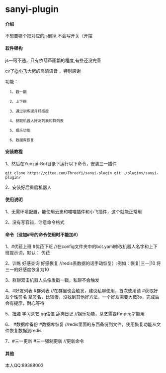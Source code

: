 # sanyi-plugin

#### 介绍
不想要哪个把对应的js删掉,不会写开关（开摆



#### 软件架构
js一窍不通，只有依葫芦画瓢的程度,有些还没完善

cv了[@小飞](https://gitee.com/xfdown)大佬的高清语音 ，特别感谢

功能：

      1、戳一戳

      2、上下班

      3、通过训练提升好感度

      4、获取机器人好友列表和群列表
        
      5、娱乐功能
      
      6、数据库恢复
      

   


#### 安装教程

1、然后在Yunzai-Bot目录下运行以下命令，安装三一插件


```
git clone https://gitee.com/ThreeYi/sanyi-plugin.git ./plugins/sanyi-plugin/

```

2、安装好后重启机器人


#### 使用说明

1、无需环境配置，能使用云崽和喵喵插件和小飞插件，这个就能正常用

2、没有写容错，注意命令格式
#### 命令（没加#号的命令使用时不能加#）

 1、#优菈上班  #优菈下班   //在config文件夹中的bot.yaml修改机器人名字和上下班提示词，默认： 优菈

 2、训练 好感查询 好感恢复   //redis丢数据的话手动恢复）:例如：恢复|三一|10  将三一的好感度恢复为10

 3、群聊双击机器人头像发戳一戳，私聊不会触发

 4、#好友列表 #群列表 //在群里也会触发，建议私聊使用，首次使用请 #获取好友个性签名 拿签名，比较慢，没找到其他好方法，一个好友需要大概3s，完成后会有提示，耐心等待

 5、扭腰 学习茶艺 qq估值 舔狗日记  //娱乐功能，茶艺需要ffmpeg才能用
      
 6、 #数据库备份 #数据库恢复 //redis里面的东西备份到文件，使用恢复功能从文件恢复数据到redis

 7、#三一更新   #三一强制更新  //更新命令

#### 其他
本人QQ:89388003